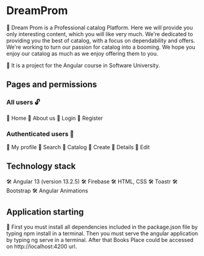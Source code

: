 # DreamProm

🌇 Dream Prom is a Professional catalog Platform. Here we will provide you only interesting content, which you will like very much. We're dedicated to providing you the best of catalog, with a focus on dependability and offers. We're working to turn our passion for catalog into a booming. We hope you enjoy our catalog as much as we enjoy offering them to you.

📌 It is a project for the Angular course in Software University.

## Pages and permissions

### All users 🔓

📌 Home
📌 About us
📌 Login
📌 Register

### Authenticated users 🔐

📌 My profile
📌 Search
📌 Catalog
📌 Create
📌 Details
📌 Edit

## Technology stack

🛠 Angular 13 (version 13.2.5)
🛠 Firebase
🛠 HTML, CSS
🛠 Toastr
🛠 Bootstrap
🛠 Angular Animations

## Application starting

📌 First you must install all dependencies included in the package.json file by typing npm install in a terminal.
Then you must serve the angular application by typing ng serve in a terminal.
After that Books Place could be accessed on http://localhost:4200 url.

